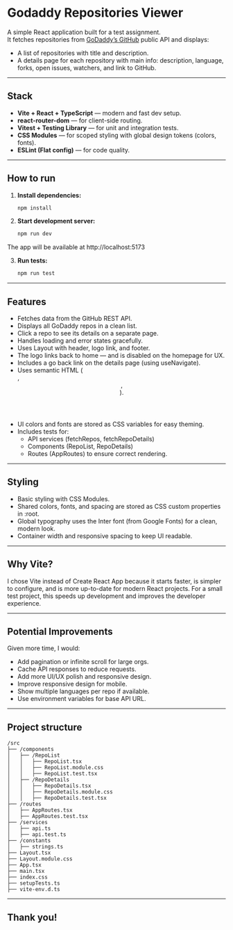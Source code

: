 # Godaddy Repositories Viewer

A simple React application built for a test assignment.  
It fetches repositories from [GoDaddy’s GitHub](https://github.com/godaddy) public API and displays:
- A list of repositories with title and description.
- A details page for each repository with main info: description, language, forks, open issues, watchers, and link to GitHub.

---

## **Stack**

- **Vite + React + TypeScript** — modern and fast dev setup.
- **react-router-dom** — for client-side routing.
- **Vitest + Testing Library** — for unit and integration tests.
- **CSS Modules** — for scoped styling with global design tokens (colors, fonts).
- **ESLint (Flat config)** — for code quality.

---

## **How to run**

1. **Install dependencies:**

   ```bash
   npm install

2. **Start development server:**

    ```bash
    npm run dev

The app will be available at http://localhost:5173

3. **Run tests:**

    ```bash
    npm run test

---

## **Features**

- Fetches data from the GitHub REST API.
- Displays all GoDaddy repos in a clean list.
- Click a repo to see its details on a separate page.
- Handles loading and error states gracefully.
- Uses Layout with header, logo link, and footer.
- The logo links back to home — and is disabled on the homepage for UX.
- Includes a go back link on the details page (using useNavigate).
- Uses semantic HTML (<main>, <header>, <footer>).
- UI colors and fonts are stored as CSS variables for easy theming.
- Includes tests for:
    - API services (fetchRepos, fetchRepoDetails)
    - Components (RepoList, RepoDetails)
    - Routes (AppRoutes) to ensure correct rendering.

---

## **Styling**
- Basic styling with CSS Modules.
- Shared colors, fonts, and spacing are stored as CSS custom properties in :root.
- Global typography uses the Inter font (from Google Fonts) for a clean, modern look.
- Container width and responsive spacing to keep UI readable.

---

## **Why Vite?**
I chose Vite instead of Create React App because it starts faster, is simpler to configure, and is more up-to-date for modern React projects.
For a small test project, this speeds up development and improves the developer experience.

---

## **Potential Improvements**
Given more time, I would:

- Add pagination or infinite scroll for large orgs.
- Cache API responses to reduce requests.
- Add more UI/UX polish and responsive design.
- Improve responsive design for mobile.
- Show multiple languages per repo if available.
- Use environment variables for base API URL.

---

## **Project structure**

    /src
    ├── /components
    │   ├── /RepoList
    │   │   ├── RepoList.tsx
    │   │   ├── RepoList.module.css
    │   │   ├── RepoList.test.tsx
    │   ├── /RepoDetails
    │   │   ├── RepoDetails.tsx
    │   │   ├── RepoDetails.module.css
    │   │   ├── RepoDetails.test.tsx
    ├── /routes
    │   ├── AppRoutes.tsx
    │   ├── AppRoutes.test.tsx
    ├── /services
    │   ├── api.ts
    │   ├── api.test.ts
    ├── /constants
    │   ├── strings.ts
    ├── Layout.tsx
    ├── Layout.module.css
    ├── App.tsx
    ├── main.tsx
    ├── index.css
    ├── setupTests.ts
    ├── vite-env.d.ts

---

## **Thank you!**